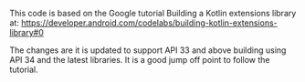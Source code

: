 This code is based on the Google tutorial Building a Kotlin extensions library at:
https://developer.android.com/codelabs/building-kotlin-extensions-library#0

The changes are it is updated to support API 33 and above building using API 34 and the latest
libraries. It is a good jump off point to follow the tutorial.

